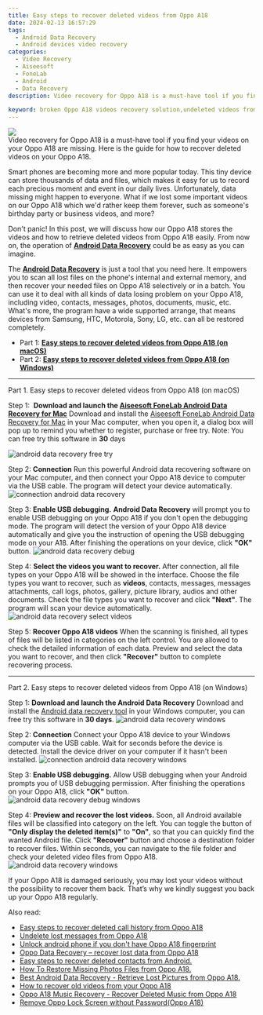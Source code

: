 ```yaml
---
title: Easy steps to recover deleted videos from Oppo A18
date: 2024-02-13 16:57:29
tags: 
  - Android Data Recovery
  - Android devices video recovery
categories: 
  - Video Recovery
  - Aiseesoft
  - FoneLab
  - Android
  - Data Recovery
description: Video recovery for Oppo A18 is a must-have tool if you find your videos on your Oppo A18 are missing. Here is the guide for how to recover deleted videos on your Oppo A18.

keyword: broken Oppo A18 videos recovery solution,undeleted videos from Oppo A18,Oppo A18 videos retrieval,Oppo A18 videos recovery,restore deleted videos on Oppo A18,retrieve wiped videos Oppo A18,how to recover video in Oppo A18,how can i find my deleted video Oppo A18,Oppo A18 video recovery,Oppo A18 video disappear,does the Oppo A18 have a backup for deleted video,Oppo A18 video disappeared
---
```


<img src="https://img0mobiles.techidaily.com/images/best-assets/devices/oppo/oppo-a18/4.jpg" class="atpl-imgstyle"  />

<div class="atpl-content atpl-for-fonelab-android recover-video">

<div class="atpl-post-description-part-1">
Video recovery for Oppo A18 is a must-have tool if you find your videos on your Oppo A18 are missing. Here is the guide for how to recover deleted videos on your Oppo A18.

</div>

<div class="atpl-post-description-part-2">
<div class="tpl-content-sub-paragraph-normal">
    <p>
        Smart phones are becoming more and more popular today. This tiny device can store thousands of data and files, which makes it easy for us to record each precious moment and event in our daily lives. Unfortunately, data missing might happen to everyone. What if we lost some important videos on our Oppo A18 which we'd rather keep them forever, such as someone's birthday party or business videos, and more?
    </p>
    <p>
        Don't panic! In this post, we will discuss how our Oppo A18 stores the videos and how to retrieve deleted videos from Oppo A18 easily. From now on, the operation of <a href="https://tools.techidaily.com/aiseesoft-android-data-recovery/" target="_blank" rel="noopener"><strong>Android Data Recovery</strong></a> could be as easy as you can imagine.
    </p>
</div>
</div>

<div class="atpl-post-description-part-3">
<div class="tpl-content-sub-paragraph-normal">
    <p>
        The <a href="https://tools.techidaily.com/aiseesoft-android-data-recovery/" target="_blank" rel="noopener"><strong>Android Data Recovery</strong></a> is just a tool that you need here. It empowers you to scan all lost files on the phone's internal and external memory, and then recover your needed files on Oppo A18 selectively or in a batch. You can use it to deal with all kinds of data losing problem on your Oppo A18, including video, contacts, messages, photos, documents, music, etc. What's more, the program have a wide supported arrange, that means devices from Samsung, HTC, Motorola, Sony, LG, etc. can all be restored completely.
    </p>
</div>
</div>

<ul>
  <li>Part 1: <strong><a href="#p1"> Easy steps to recover deleted videos from Oppo A18  (on macOS)</a></strong></li>
  <li>Part 2: <strong><a href="#p2"> Easy steps to recover deleted videos from Oppo A18  (on Windows)</a></strong></li>
</ul>

<!-- Part 1 -->
<a id="p1" name="p1" ></a><hr>

<div>
  <span class="atpl-step-part-style">Part 1. Easy steps to recover deleted videos from Oppo A18 (on macOS)</span>
</div>  

<span class="atpl-stepstyle-a"><span>Step 1: </span></span> <strong>Download and launch the <a href="https://tools.techidaily.com/aiseesoft-android-data-recovery-for-mac/" target="_blank" rel="noopener">Aiseesoft FoneLab Android Data Recovery for Mac</a></strong>
Download and install the <a href="https://tools.techidaily.com/aiseesoft-android-data-recovery-for-mac/" target="_blank" rel="noopener">Aiseesoft FoneLab Android Data Recovery for Mac</a> in your Mac computer, when you open it, a dialog box will pop up to remind you whether to register, purchase or free try.
Note: You can free try this software in <strong>30</strong> days

<img src="https://tools.techidaily.com/images/apps/aiseesoft/android-data-recovery/mac-free-try.png" class="atpl-imgstyle" alt="android data recovery free try" />

<span class="atpl-stepstyle-a"><span>Step 2: </span></span> <strong>Connection</strong>
Run this powerful Android data recovering software on your Mac computer, and then connect your Oppo A18 device to computer via the USB cable. The program will detect your device automatically.
<img src="https://tools.techidaily.com/images/apps/aiseesoft/android-data-recovery/mac-connection-interface.jpg" class="atpl-imgstyle" alt="connection android data recovery" />

<span class="atpl-stepstyle-a"><span>Step 3: </span></span> <strong>Enable USB debugging.</strong>
<strong>Android Data Recovery</strong> will prompt you to enable USB debugging on your Oppo A18 if you don't open the debugging mode. The program will detect the version of your Oppo A18 device automatically and give you the instruction of opening the USB debugging mode on your A18. After finishing the operations on your device, click <strong>"OK"</strong> button.
<img src="https://tools.techidaily.com/images/apps/aiseesoft/android-data-recovery/mac-android-usb-debug.jpg"  class="atpl-imgstyle" alt="android data recovery debug" />

<span class="atpl-stepstyle-a"><span>Step 4: </span></span> <strong>Select the videos you want to recover.</strong>
After connection, all file types on your Oppo A18 will be showed in the interface. Choose the file types you want to recover, such as <strong>videos</strong>, contacts, messages, messages attachments, call logs, photos, gallery, picture library,  audios and other documents. Check the file types you want to recover and click <b>"Next"</b>. The program will scan your device automatically.
<img src="https://tools.techidaily.com/images/apps/aiseesoft/android-data-recovery/mac-choose-type-videos.jpg" class="atpl-imgstyle" alt="android data recovery select videos" />

<span class="atpl-stepstyle-a"><span>Step 5: </span></span> <strong>Recover Oppo A18 videos</strong>
When the scanning is finished, all types of files will be listed in categories on the left control. You are allowed to check the detailed information of each data. Preview and select the data you want to recover, and then click <b>"Recover"</b> button to complete recovering process.


<a id="p2" name="p2"></a><hr>

<!-- Part 2 -->
<div>
<span class="atpl-step-part-style">Part 2. Easy steps to recover deleted videos from Oppo A18 (on Windows)</span>
</div>

<span class="atpl-stepstyle-a"><span>Step 1: </span></span> <strong>Download and launch the Android Data Recovery</strong>
Download and install the <a href="https://tools.techidaily.com/aiseesoft-android-data-recovery-for-win/" target="_blank" rel="noopener">Android data recovery tool</a> in your Windows computer, you can free try this software in <b>30 days</b>.
<img src="https://tools.techidaily.com/images/apps/aiseesoft/android-data-recovery/win-start-interface.png"  class="atpl-imgstyle" alt="android data recovery windows" />

<span class="atpl-stepstyle-a"><span>Step 2: </span></span> <strong>Connection</strong>
Connect your Oppo A18 device to your Windows computer via the USB cable. Wait for seconds before the device is detected. Install the device driver on your computer if it hasn't been installed.
<img src="https://tools.techidaily.com/images/apps/aiseesoft/android-data-recovery/win-connection-interface.png" class="atpl-imgstyle" alt="connection android data recovery windows" />

<span class="atpl-stepstyle-a"><span>Step 3: </span></span> <strong>Enable USB debugging.</strong>
Allow USB debugging when your Android prompts you of USB debugging permission. After finishing the operations on your Oppo A18, click <b>"OK"</b> button.
<img src="https://tools.techidaily.com/images/apps/aiseesoft/android-data-recovery/win-android-usb-debug.png" class="atpl-imgstyle" alt="android data recovery debug windows" />

<span class="atpl-stepstyle-a"><span>Step 4: </span></span> <strong>Preview and recover the lost videos.</strong>
Soon, all Android available files will be classified into category on the left. You can toggle the button of <b>"Only display the deleted item(s)"</b> to <b>"On"</b>, so that you can quickly find the wanted Android file. Click <b>"Recover"</b> button and choose a destination folder to recover files. Within seconds, you can navigate to the file folder and check your deleted video files from Oppo A18.
<img src="https://tools.techidaily.com/images/apps/aiseesoft/android-data-recovery/win-recover-videos.jpg" class="atpl-imgstyle" alt="android data recovery windows" />

<div class="atpl-post-description-part-4">
<div class="tpl-content-sub-paragraph-normal">
    <p>
        If your Oppo A18 is damaged seriously, you may lost your videos without the possibility to recover them back. That’s why we kindly suggest you back up your Oppo A18 regularly.
    </p>
</div>
</div>

<ins class="adsbygoogle"
     style="display:block"
     data-ad-client="ca-pub-7571918770474297"
     data-ad-slot="8358498916"
     data-ad-format="auto"
     data-full-width-responsive="true"></ins>

<span class="atpl-alsoreadstyle">Also read:</span>
<div><ul>
<li><a href="/easy-steps-to-recover-deleted-call-history-from-oppo-a18-by-fonelab-android-recover-call-logs/" target="_blank" rel="noopener"><u>Easy steps to recover deleted call history from Oppo A18</u></a></li>
<li><a href="/undelete-lost-messages-from-oppo-a18-by-fonelab-android-recover-messages/" target="_blank" rel="noopener"><u>Undelete lost messages from Oppo A18</u></a></li>
<li><a href="/unlock-android-phone-if-you-don-t-have-oppo-a18-fingerprint-by-drfone-android-unlock-android-unlock/" target="_blank" rel="noopener"><u>Unlock android phone if you don't have Oppo A18 fingerprint</u></a></li>
<li><a href="/oppo-data-recovery-recover-lost-data-from-oppo-a18-by-fonelab-android-recover-data/" target="_blank" rel="noopener"><u>Oppo Data Recovery – recover lost data from Oppo A18</u></a></li>
<li><a href="/easy-steps-to-recover-deleted-contacts-from-android-by-fonelab-android-recover-contacts/" target="_blank" rel="noopener"><u>Easy steps to recover deleted contacts from Android.</u></a></li>
<li><a href="/how-to-restore-missing-photos-files-from-oppo-a18-by-fonelab-android-recover-photos/" target="_blank" rel="noopener"><u>How To  Restore Missing Photos Files from Oppo A18.</u></a></li>
<li><a href="/best-android-data-recovery-retrieve-lost-pictures-from-oppo-a18-by-fonelab-android-recover-pictures/" target="_blank" rel="noopener"><u>Best Android Data Recovery - Retrieve Lost Pictures from Oppo A18.</u></a></li>
<li><a href="/how-to-recover-old-videos-from-your-oppo-a18-by-fonelab-android-recover-video/" target="_blank" rel="noopener"><u>How to recover old videos from your Oppo A18</u></a></li>
<li><a href="/oppo-a18-music-recovery-recover-deleted-music-from-oppo-a18-by-fonelab-android-recover-music/" target="_blank" rel="noopener"><u>Oppo A18 Music Recovery - Recover Deleted Music from Oppo A18</u></a></li>
<li><a href="/remove-oppo-lock-screen-without-password-oppo-a18-by-drfone-android-unlock-android-unlock/" target="_blank" rel="noopener"><u>Remove Oppo Lock Screen without Password(Oppo A18)</u></a></li>
</ul></div>

</div>
